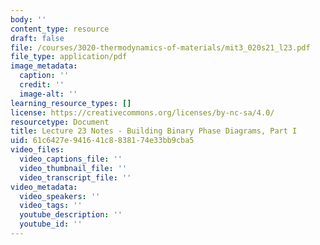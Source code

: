 ```yaml
---
body: ''
content_type: resource
draft: false
file: /courses/3020-thermodynamics-of-materials/mit3_020s21_l23.pdf
file_type: application/pdf
image_metadata:
  caption: ''
  credit: ''
  image-alt: ''
learning_resource_types: []
license: https://creativecommons.org/licenses/by-nc-sa/4.0/
resourcetype: Document
title: Lecture 23 Notes - Building Binary Phase Diagrams, Part I
uid: 61c6427e-9416-41c8-8381-74e33bb9cba5
video_files:
  video_captions_file: ''
  video_thumbnail_file: ''
  video_transcript_file: ''
video_metadata:
  video_speakers: ''
  video_tags: ''
  youtube_description: ''
  youtube_id: ''
---
```

